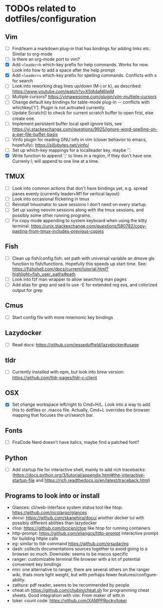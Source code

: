 # TODOs related to dotfiles/configuration

## Vim
- [ ] Find/learn a markdown plug-in that has bindings for adding links etc. Similar to org-mode
- [ ] Is there an org-mode port to vim?
- [x] Add `<leader>h` which-key prefix for help commands. Works for now. Look into how to add a space after the help prompt
- [x] Add `<leader>s` which-key prefix for spelling commands. Conflicts with s for search
- [ ] Look into reworking drag lines up/down (M-j or k), as described: <https://www.youtube.com/watch?v=X5IAdaN6IwM>
- [ ] Multiple cursors? <https://vimawesome.com/plugin/vim-multiple-cursors>
- [ ] Change default key bindings for table-mode plug-in -- conflicts with whichkey['t']. Plugin is not activated currently.
- [ ] Update Scratch() to check for current scratch buffer to open first, else create one.
- [ ] Implement persistent buffer local spell ignore lists, see <https://vi.stackexchange.com/questions/9925/ignore-word-spelling-on-a-per-file-buffer-basis>
- [ ] Vinfo plugin for reading GNU info in vim (closer behavior to emacs, hopefully): <https://sillybytes.net/vinfo/>
- [ ] Set up which-key mappings for a localleader key, maybe '\'.
- [x] Write function to append ';' to lines in a region, if they don't have one. Currenly <leader>l; will append to one line at a time.

## TMUX
- [ ] Look into common actions that don't have bindings yet, e.g. spread panes evenly (currently leader+M1 for vertical layout)
- [ ] Look into occasional flickering in tmux
- [ ] Reinstall tmuxinator to save sessions I don't need on every startup.
- [ ] Set up saving neovim sessions along with the tmux sessions, and possibly some other running programs.
- [ ] Fix copy mode appending to system keyboard when using the kitty terminal: <https://unix.stackexchange.com/questions/580782/copy-pasting-from-tmux-includes-previous-copies>

## Fish
- [ ] Clean up fish/config.fish: set path with universal variable an dmove gls function to fish/functions. Hopefully this speeds up start time. See: <https://fishshell.com/docs/current/tutorial.html?highlight=fish_user_paths#path>
- [ ] Look into fzf man wrapper to allow searching man pages
- [ ] Add alias for grep and sed to use -E for extended reg exs, and colorized output for grep

## Cmus
- [ ] Start config file with more mnemonic key bindings

## Lazydocker
- [ ] Read docs: <https://github.com/jesseduffield/lazydocker#usage>

## tldr
- [ ] Currently installed with npm, but look into brew version: <https://github.com/tldr-pages/tldr-c-client>

## OSX
- [x] Set change workspace left/right to Cmd+H/L. Look into a way to add this to dotfiles or .macos file. Actually, Cmd+L overrides the browser mapping that focuses the url/search bar.

## Fonts
- [ ] FiraCode Nerd doesn't have italics, maybe find a patched font?

## Python
- [ ] Add startup file for interactive shell, mainly to add rich tracebacks: (<https://docs.python.org/3/tutorial/appendix.html#the-interactive-startup-file> and <https://rich.readthedocs.io/en/latest/traceback.html>)

## Programs to look into or install
- Glances: cli/web-interface system status tool like htop: <https://github.com/nicolargo/glances>
- docui: <https://github.com/skanehira/docui> another docker tui with possibly different abilities than lazydocker
- ctop: <https://github.com/bcicen/ctop> like htop for running containers
- http-prompt: <https://github.com/eliangcs/http-prompt> interactive prompt for building httpie calls
- eg: similar to tldr command <https://github.com/srsudar/eg>
- dash: collects documentations sources together to avoid going to a browser so much. Downside: seems to be macos specific
- ranger: customizable terminal file browser with a lot of potential convenient key bindings
- nnn: one alternative to ranger, there are several others on the ranger wiki, thats more light weight, but with perhaps fewer features/configure-ability.
- zathura: pdf reader, seems to be recommended by people
- cheat.sh <https://github.com/chubin/cheat.sh> for programming cheat sheets.  Good integration with vim.  From maker of wttr.in
- tokei: count code: <https://github.com/XAMPPRocky/tokei>
